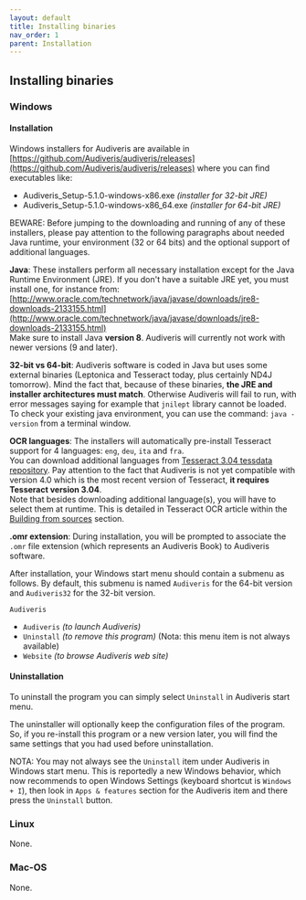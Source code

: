 ```yaml
---
layout: default
title: Installing binaries
nav_order: 1
parent: Installation
---
```

## Installing binaries

### Windows

#### Installation

Windows installers for Audiveris are available in
[https://github.com/Audiveris/audiveris/releases](https://github.com/Audiveris/audiveris/releases)
where you can find executables like:

* Audiveris_Setup-5.1.0-windows-x86.exe _(installer for 32-bit JRE)_
* Audiveris_Setup-5.1.0-windows-x86_64.exe _(installer for 64-bit JRE)_

BEWARE: Before jumping to the downloading and running of any of these installers,
please pay attention to the following paragraphs about needed Java runtime,
your environment (32 or 64 bits) and the optional support of additional languages.

**Java**:
These installers perform all necessary installation except for the Java Runtime Environment (JRE).
If you don't have a suitable JRE yet, you must install one, for instance from:   
[http://www.oracle.com/technetwork/java/javase/downloads/jre8-downloads-2133155.html](http://www.oracle.com/technetwork/java/javase/downloads/jre8-downloads-2133155.html)  
Make sure to install Java **version 8**.
Audiveris will currently not work with newer versions (9 and later).

**32-bit vs 64-bit**: Audiveris software is coded in Java but uses some external binaries
(Leptonica and Tesseract today, plus certainly ND4J tomorrow).
Mind the fact that, because of these binaries, **the JRE and installer architectures must match**.
Otherwise Audiveris will fail to run, with error messages saying for example that `jnilept` library
cannot be loaded.  
To check your existing java environment, you can use the command: `java -version` from a terminal
window.

**OCR languages**: The installers will automatically pre-install Tesseract support for 4 languages:
`eng`, `deu`, `ita` and `fra`.  
You can download additional languages from
[Tesseract 3.04 tessdata repository](https://github.com/tesseract-ocr/tessdata/tree/3.04.00).
Pay attention to the fact that Audiveris is not yet compatible with version 4.0 which is the most
recent version of Tesseract, **it requires Tesseract version 3.04**.  
Note that besides downloading additional language(s), you will have to select them at runtime.
This is detailed in Tesseract OCR article within the [Building from sources](sources.md) section.

**.omr extension**: During installation, you will be prompted to associate the `.omr` file extension
(which represents an Audiveris Book) to Audiveris software.

After installation, your Windows start menu should contain a submenu as follows.
By default, this submenu is named `Audiveris` for the 64-bit version and `Audiveris32` for the
32-bit version.

`Audiveris`

* `Audiveris` _(to launch Audiveris)_
* `Uninstall` _(to remove this program)_ (Nota: this menu item is not always available)
* `Website` _(to browse Audiveris web site)_

#### Uninstallation

To uninstall the program you can simply select `Uninstall` in Audiveris start menu.

The uninstaller will optionally keep the configuration files of the program.
So, if you re-install this program or a new version later, you will find the same settings that you
had used before uninstallation.

NOTA: You may not always see the `Uninstall` item under Audiveris in Windows start menu.
This is reportedly a new Windows behavior, which now recommends to open Windows Settings
(keyboard shortcut is `Windows + I`), then look in `Apps & features` section for the Audiveris item
and there press the `Uninstall` button.

### Linux
None.

### Mac-OS
None.
